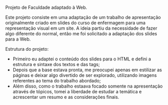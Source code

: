 Projeto de Faculdade adaptado à Web.

Este projeto consiste em uma adaptação de um trabalho de apresentação originalmente criado em slides do curso de enfermagem para uma representação visual em um site. 
A ideia partiu da necessidade de fazer algo diferente do normal, então me foi solicitado a adaptação dos slides para a Web.

Estrutura do projeto:

- Primeiro eu adaptei o conteúdo dos slides para o HTML e defini a estrutura e sintaxe dos textos e das tags;
- Depois que a base estava pronta, me preocupei apenas em estilizar as páginas e deixar algo divertido de ser explorado, utilizando imagens referentes ao tema do trabalho abordado;
- Além disso, como o trabalho estaava focado somente na apresentação através de tópicos, tomei a liberdade de estudar a temática e acrescentar um resumo e as considerações finais.


 
